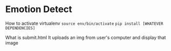 # Emotion Detect

How to activate virtualenv
  ```source env/bin/activate```
  ```pip install [WHATEVER DEPENDENCIES]```
  
What is submit.html
  It uploads an img from user's computer and display that image
